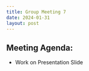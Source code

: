 ```yaml
---
title: Group Meeting 7
date: 2024-01-31
layout: post
---
```


## Meeting Agenda:
* Work on Presentation Slide
